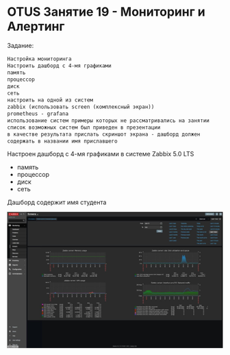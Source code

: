 # OTUS Занятие 19 - Мониторинг и Алертинг

Задание:
```
Настройка мониторинга
Настроить дашборд с 4-мя графиками
память
процессор
диск
сеть
настроить на одной из систем
zabbix (использовать screen (комплексный экран))
prometheus - grafana
использование систем примеры которых не рассматривались на занятии
список возможных систем был приведен в презентации
в качестве результата прислать скриншот экрана - дашборд должен содержать в названии имя приславшего
```
Настроен дашборд с 4-мя графиками в системе Zabbix 5.0 LTS
- память
- процессор
- диск
- сеть

Дашборд содержит имя студента

![](Zabbix_screen.jpg)